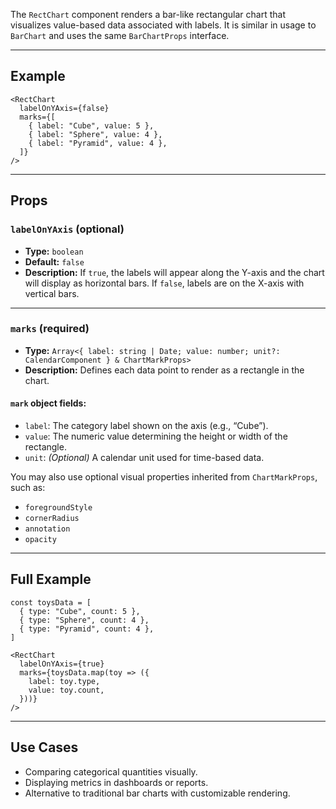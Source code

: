 The `RectChart` component renders a bar-like rectangular chart that visualizes value-based data associated with labels. It is similar in usage to `BarChart` and uses the same `BarChartProps` interface.

---

## Example

```tsx
<RectChart
  labelOnYAxis={false}
  marks={[
    { label: "Cube", value: 5 },
    { label: "Sphere", value: 4 },
    { label: "Pyramid", value: 4 },
  ]}
/>
```

---

## Props

### `labelOnYAxis` (optional)

* **Type:** `boolean`
* **Default:** `false`
* **Description:**
  If `true`, the labels will appear along the Y-axis and the chart will display as horizontal bars. If `false`, labels are on the X-axis with vertical bars.

---

### `marks` (required)

* **Type:** `Array<{ label: string | Date; value: number; unit?: CalendarComponent } & ChartMarkProps>`
* **Description:**
  Defines each data point to render as a rectangle in the chart.

#### `mark` object fields:

* `label`: The category label shown on the axis (e.g., “Cube”).
* `value`: The numeric value determining the height or width of the rectangle.
* `unit`: *(Optional)* A calendar unit used for time-based data.

You may also use optional visual properties inherited from `ChartMarkProps`, such as:

* `foregroundStyle`
* `cornerRadius`
* `annotation`
* `opacity`

---

## Full Example

```tsx
const toysData = [
  { type: "Cube", count: 5 },
  { type: "Sphere", count: 4 },
  { type: "Pyramid", count: 4 },
]

<RectChart
  labelOnYAxis={true}
  marks={toysData.map(toy => ({
    label: toy.type,
    value: toy.count,
  }))}
/>
```

---

## Use Cases

* Comparing categorical quantities visually.
* Displaying metrics in dashboards or reports.
* Alternative to traditional bar charts with customizable rendering.

